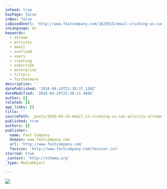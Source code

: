 ```yaml
---
inFeed: true
hasPage: false
inNav: false
isBasedOnUrl: 'http://www.fastcompany.com/1825915/email-crushing-us-can-activity-streams-free-us'
inLanguage: en
keywords:
  - stream
  - activity
  - email
  - overload
  - users
  - creating
  - subscribe
  - enterprise
  - filters
  - furthermore
description: ''
datePublished: '2016-04-24T22:38:37.136Z'
dateModified: '2016-04-24T22:38:11.460Z'
author: []
related: []
app_links: []
title: ''
sourcePath: _posts/2016-04-24-email-is-crushing-us-can-activity-streams-free-us.md
published: true
authors: []
publisher:
  name: Fast Company
  domain: www.fastcompany.com
  url: 'http://www.fastcompany.com'
  favicon: 'http://www.fastcompany.com/favicon.ico'
starred: true
_context: 'http://schema.org'
_type: MediaObject

---
```

![](https://the-grid-user-content.s3-us-west-2.amazonaws.com/9b7068bd-1ee0-4b23-8f59-e85a3fb044d2.jpg)